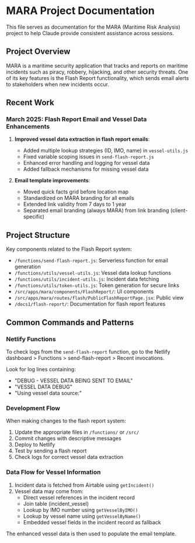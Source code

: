 # MARA Project Documentation

This file serves as documentation for the MARA (Maritime Risk Analysis) project to help Claude provide consistent assistance across sessions.

## Project Overview

MARA is a maritime security application that tracks and reports on maritime incidents such as piracy, robbery, hijacking, and other security threats. One of its key features is the Flash Report functionality, which sends email alerts to stakeholders when new incidents occur.

## Recent Work

### March 2025: Flash Report Email and Vessel Data Enhancements

1. **Improved vessel data extraction in flash report emails**:

   - Added multiple lookup strategies (ID, IMO, name) in `vessel-utils.js`
   - Fixed variable scoping issues in `send-flash-report.js`
   - Enhanced error handling and logging for vessel data
   - Added fallback mechanisms for missing vessel data

2. **Email template improvements**:
   - Moved quick facts grid before location map
   - Standardized on MARA branding for all emails
   - Extended link validity from 7 days to 1 year
   - Separated email branding (always MARA) from link branding (client-specific)

## Project Structure

Key components related to the Flash Report system:

- `/functions/send-flash-report.js`: Serverless function for email generation
- `/functions/utils/vessel-utils.js`: Vessel data lookup functions
- `/functions/utils/incident-utils.js`: Incident data fetching
- `/functions/utils/token-utils.js`: Token generation for secure links
- `/src/apps/mara/components/FlashReport/`: UI components
- `/src/apps/mara/routes/flash/PublicFlashReportPage.jsx`: Public view
- `/docs1/flash-report/`: Documentation for flash report features

## Common Commands and Patterns

### Netlify Functions

To check logs from the `send-flash-report` function, go to the Netlify dashboard > Functions > send-flash-report > Recent invocations.

Look for log lines containing:

- "DEBUG - VESSEL DATA BEING SENT TO EMAIL"
- "VESSEL DATA DEBUG"
- "Using vessel data source:"

### Development Flow

When making changes to the flash report system:

1. Update the appropriate files in `/functions/` or `/src/`
2. Commit changes with descriptive messages
3. Deploy to Netlify
4. Test by sending a flash report
5. Check logs for correct vessel data extraction

### Data Flow for Vessel Information

1. Incident data is fetched from Airtable using `getIncident()`
2. Vessel data may come from:
   - Direct vessel references in the incident record
   - Join table (incident_vessel)
   - Lookup by IMO number using `getVesselByIMO()`
   - Lookup by vessel name using `getVesselByName()`
   - Embedded vessel fields in the incident record as fallback

The enhanced vessel data is then used to populate the email template.
